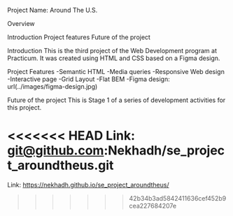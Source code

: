 Project Name: Around The U.S.

Overview

Introduction
Project features
Future of the project

Introduction
This is the third project of the Web Development program at Practicum. It was created using HTML and CSS based on a Figma design.

Project Features
-Semantic HTML -Media queries -Responsive Web design -Interactive page -Grid Layout -Flat BEM -Figma design: url(../images/figma-design.jpg)

Future of the project
This is Stage 1 of a series of development activities for this project.

<<<<<<< HEAD
Link: git@github.com:Nekhadh/se_project_aroundtheus.git
=======
Link: https://nekhadh.github.io/se_project_aroundtheus/
>>>>>>> 42b34b3ad5842411636cef452b9cea227684207e
